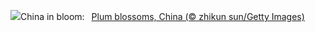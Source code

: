 ![](https://www.bing.com/th?id=OHR.PlumBlossom_EN-GB0729185335_UHD.jpg&w=1000)China in bloom:&nbsp;&ensp;[Plum blossoms, China (© zhikun sun/Getty Images)](https://www.bing.com/th?id=OHR.PlumBlossom_EN-GB0729185335_UHD.jpg)
<br><br/>
